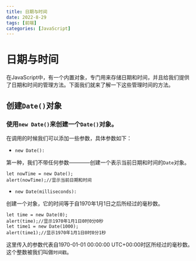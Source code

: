 ```yaml
--- 
title: 日期与时间
date: 2022-8-29
tags: [前端]
categories: [JavaScript]
---
```

# 日期与时间

在JavaScript中，有一个内置对象，专门用来存储日期和时间，并且给我们提供了日期和时间的管理方法。下面我们就来了解一下这些管理时间的方法。

## 创建`Date()`对象

### 使用`new Date()`来创建一个`Date()`对象。

在调用的时候我们可以添加一些参数，具体参数如下：

- `new Date():`

第一种，我们不带任何参数————创建一个表示当前日期和时间的`Date`对象。

    let nowTime = new Date();
    alert(nowTime);//显示当前日期和时间

- `new Date(milliseconds):`

创建一个对象，它的时间等于自1970年1月1日之后所经过的毫秒数。

    let time = new Date(0);
    alert(time);//显示1970年1月1日0时0分0秒
    let time1 = new Date(1000);
    alert(time1);//显示1970年1月1日0时0分1秒

这里传入的参数代表自1970-01-01 00:00:00 UTC+00:00时区所经过的毫秒数。这个整数被我们叫做`时间戳`。